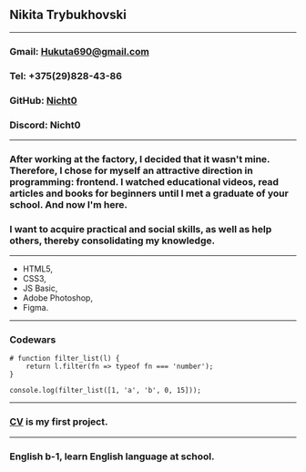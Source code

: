 
## Nikita Trybukhovski

***
### Gmail: [Hukuta690@gmail.com](Hukuta690@gmail.com)
### Tel: +375(29)828-43-86
### GitHub: [Nicht0](https://github.com/Nicht0)
### Discord: Nicht0
***
### After working at the factory, I decided that it wasn't mine. Therefore, I chose for myself an attractive direction in programming: frontend. I watched educational videos, read articles and books for beginners until I met a graduate of your school. And now I'm here.


### I want to acquire practical and social skills, as well as help others, thereby consolidating my knowledge.

***
* HTML5,
* CSS3,
* JS Basic,
* Adobe Photoshop,
* Figma.

***
### Codewars

```
# function filter_list(l) {
    return l.filter(fn => typeof fn === 'number');
}

console.log(filter_list([1, 'a', 'b', 0, 15]));
```

***
### [CV](https://nicht0.github.io/rsschool-cv/cv) is my first project.

***
### English b-1, learn English language at school.
